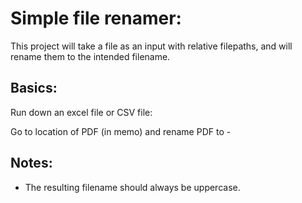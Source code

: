 # Simple file renamer:
This project will take a file as an input with relative filepaths, and will rename them to the intended filename.

## Basics:
Run down an excel file or CSV file:

Go to location of PDF (in memo) and rename PDF to <account>-<reference>


## Notes:
 - The resulting filename should always be uppercase.